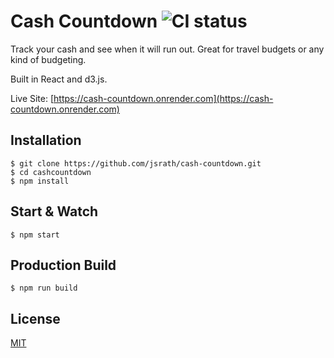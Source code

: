 # Cash Countdown ![CI status](https://img.shields.io/badge/build-passing-brightgreen.svg)

Track your cash and see when it will run out. Great for travel budgets or any kind of budgeting.

Built in React and d3.js.

Live Site: [https://cash-countdown.onrender.com](https://cash-countdown.onrender.com)

## Installation

    $ git clone https://github.com/jsrath/cash-countdown.git
    $ cd cashcountdown
    $ npm install

## Start & Watch

    $ npm start

## Production Build

    $ npm run build

## License

[MIT](https://choosealicense.com/licenses/mit/)

